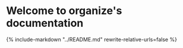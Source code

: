 # Welcome to organize's documentation

{%
  include-markdown "../README.md"
  rewrite-relative-urls=false
%}
